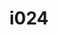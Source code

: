 ---
title: i024
text: Are you more
options:
  a: 
    text: Direct and critical when assessing performance 
    dimension: T
  b:
    text: Gentle and encouraging with feedback
    dimension: F
---